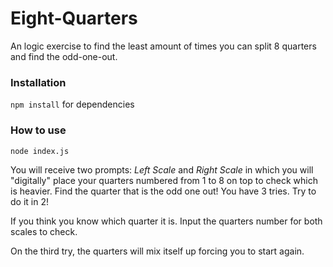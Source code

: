 # Eight-Quarters

An logic exercise to find the least amount of times you can split 8 quarters and find the odd-one-out.

### Installation

`npm install` for dependencies

### How to use

```
node index.js
```

You will receive two prompts: *Left Scale* and *Right Scale* in which you will "digitally" place your quarters numbered from 1 to 8 on top to check which is heavier. Find the quarter that is the odd one out! You have 3 tries. Try to do it in 2!

If you think you know which quarter it is. Input the quarters number for both scales to check.

On the third try, the quarters will mix itself up forcing you to start again.